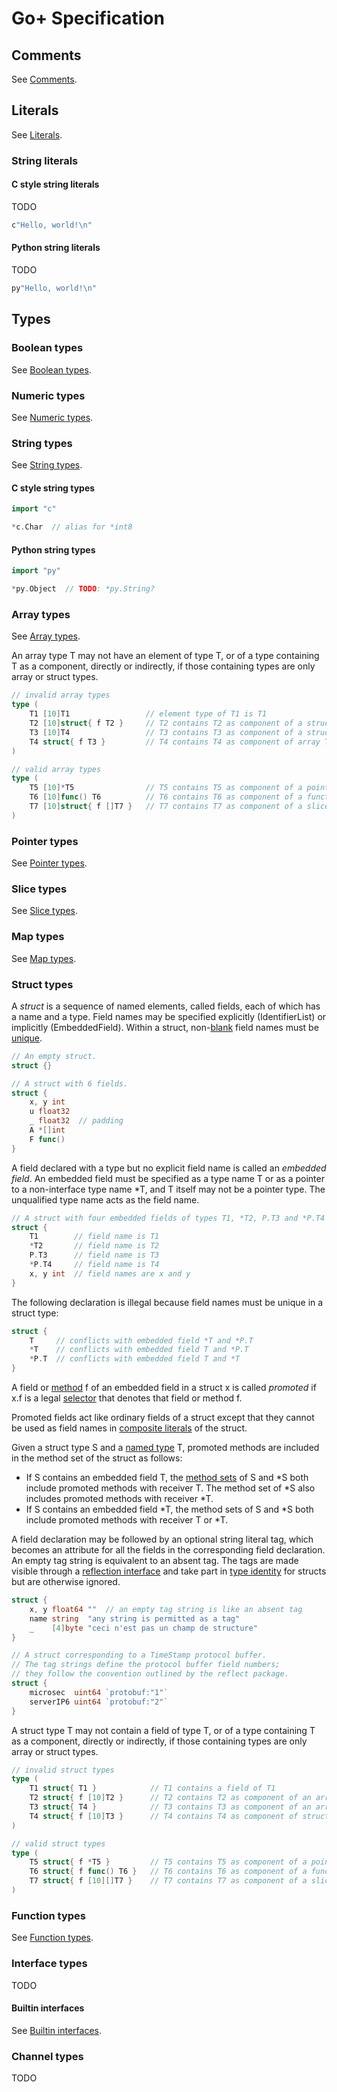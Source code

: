 Go+ Specification
=====

## Comments

See [Comments](mini-spec.md#comments).


## Literals

See [Literals](mini-spec.md#literals).

### String literals

#### C style string literals

TODO

```go
c"Hello, world!\n"
```

#### Python string literals

TODO

```go
py"Hello, world!\n"
```


## Types

### Boolean types

See [Boolean types](mini-spec.md#boolean-types).

### Numeric types

See [Numeric types](mini-spec.md#numeric-types).

### String types

See [String types](mini-spec.md#string-types).

#### C style string types

```go
import "c"

*c.Char  // alias for *int8
```

#### Python string types

```go
import "py"

*py.Object  // TODO: *py.String?
```

### Array types

See [Array types](mini-spec.md#array-types).

An array type T may not have an element of type T, or of a type containing T as a component, directly or indirectly, if those containing types are only array or struct types.

```go
// invalid array types
type (
	T1 [10]T1                 // element type of T1 is T1
	T2 [10]struct{ f T2 }     // T2 contains T2 as component of a struct
	T3 [10]T4                 // T3 contains T3 as component of a struct in T4
	T4 struct{ f T3 }         // T4 contains T4 as component of array T3 in a struct
)

// valid array types
type (
	T5 [10]*T5                // T5 contains T5 as component of a pointer
	T6 [10]func() T6          // T6 contains T6 as component of a function type
	T7 [10]struct{ f []T7 }   // T7 contains T7 as component of a slice in a struct
)
```

### Pointer types

See [Pointer types](mini-spec.md#pointer-types).

### Slice types

See [Slice types](mini-spec.md#slice-types).

### Map types

See [Map types](mini-spec.md#map-types).

### Struct types

A _struct_ is a sequence of named elements, called fields, each of which has a name and a type. Field names may be specified explicitly (IdentifierList) or implicitly (EmbeddedField). Within a struct, non-[blank]() field names must be [unique]().

```go
// An empty struct.
struct {}

// A struct with 6 fields.
struct {
	x, y int
	u float32
	_ float32  // padding
	A *[]int
	F func()
}
```

A field declared with a type but no explicit field name is called an _embedded field_. An embedded field must be specified as a type name T or as a pointer to a non-interface type name *T, and T itself may not be a pointer type. The unqualified type name acts as the field name.

```go
// A struct with four embedded fields of types T1, *T2, P.T3 and *P.T4
struct {
	T1        // field name is T1
	*T2       // field name is T2
	P.T3      // field name is T3
	*P.T4     // field name is T4
	x, y int  // field names are x and y
}
```

The following declaration is illegal because field names must be unique in a struct type:

```go
struct {
	T     // conflicts with embedded field *T and *P.T
	*T    // conflicts with embedded field T and *P.T
	*P.T  // conflicts with embedded field T and *T
}
```

A field or [method]() f of an embedded field in a struct x is called _promoted_ if x.f is a legal [selector]() that denotes that field or method f.

Promoted fields act like ordinary fields of a struct except that they cannot be used as field names in [composite literals]() of the struct.

Given a struct type S and a [named type]() T, promoted methods are included in the method set of the struct as follows:

* If S contains an embedded field T, the [method sets]() of S and *S both include promoted methods with receiver T. The method set of *S also includes promoted methods with receiver *T.
* If S contains an embedded field *T, the method sets of S and *S both include promoted methods with receiver T or *T.

A field declaration may be followed by an optional string literal tag, which becomes an attribute for all the fields in the corresponding field declaration. An empty tag string is equivalent to an absent tag. The tags are made visible through a [reflection interface]() and take part in [type identity]() for structs but are otherwise ignored.

```go
struct {
	x, y float64 ""  // an empty tag string is like an absent tag
	name string  "any string is permitted as a tag"
	_    [4]byte "ceci n'est pas un champ de structure"
}

// A struct corresponding to a TimeStamp protocol buffer.
// The tag strings define the protocol buffer field numbers;
// they follow the convention outlined by the reflect package.
struct {
	microsec  uint64 `protobuf:"1"`
	serverIP6 uint64 `protobuf:"2"`
}
```

A struct type T may not contain a field of type T, or of a type containing T as a component, directly or indirectly, if those containing types are only array or struct types.

```go
// invalid struct types
type (
	T1 struct{ T1 }            // T1 contains a field of T1
	T2 struct{ f [10]T2 }      // T2 contains T2 as component of an array
	T3 struct{ T4 }            // T3 contains T3 as component of an array in struct T4
	T4 struct{ f [10]T3 }      // T4 contains T4 as component of struct T3 in an array
)

// valid struct types
type (
	T5 struct{ f *T5 }         // T5 contains T5 as component of a pointer
	T6 struct{ f func() T6 }   // T6 contains T6 as component of a function type
	T7 struct{ f [10][]T7 }    // T7 contains T7 as component of a slice in an array
)
```

### Function types

See [Function types](mini-spec.md#function-types).

### Interface types

TODO

#### Builtin interfaces

See [Builtin interfaces](mini-spec.md#builtin-interfaces).

### Channel types

TODO
